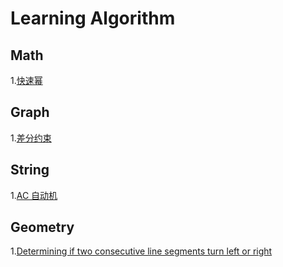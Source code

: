 # Learning Algorithm

## Math
1.[快速幂](./math/1.md) <br/>

## Graph
1.[差分约束](./graph/1.md) <br/>

## String
1.[AC 自动机](./string/1.md) <br/>

## Geometry
1.[Determining if two consecutive line segments turn left or right ](./geo/1.md) <br/>
